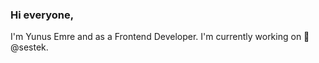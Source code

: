 ### Hi everyone,

I'm Yunus Emre and as a Frontend Developer. I'm currently working on 🔭 @sestek.

<!--
**yunusemre/yunusemre** is a ✨ _special_ ✨ repository because its `README.md` (this file) appears on your GitHub profile.

Here are some ideas to get you started:

- 🔭 I’m currently working on @kolaygelsin
-->
